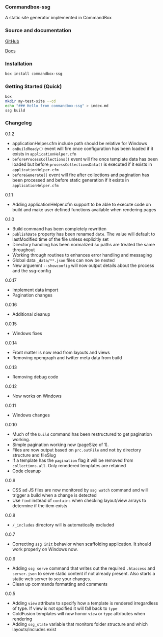 ### Commandbox-ssg

A static site generator implemented in CommandBox

### Source and documentation

[GitHub](https://github.com/robertz/commandbox-ssg)

[Docs](https://kisdigital.com/projects/commandbox-ssg)


### Installation

```bash
box install commandbox-ssg
```

### Getting Started (Quick)

```bash
box
mkdir my-test-site --cd
echo "### Hello from commandbox-ssg" > index.md
ssg build
```

### Changelog

0.1.2
- applicationHelper.cfm include path should be relative for Windows
- `onBuildReady()` event will fire once configuration has been loaded if it exists in `applicationHelper.cfm`
- `beforeProcessCollections()` event will fire once template data has been loaded but before `processCollectionsData()` is executed if it exists in `applicationHelper.cfm`
- `beforeGenerate()` event will fire after collections and pagination has been processed and before static generation if it exists in `applicationHelper.cfm`

0.1.1

- Adding applicationHelper.cfm support to be able to execute code on build and make user defined functions available when rendering pages

0.1.0

- Build command has been completely rewritten
- `publishDate` property has been renamed `date`. The value will default to lastModified time of the file unless explicitly set
- Directory handling has been normalized so paths are treated the same throughout
- Working through routines to enhances error handling and messaging
- Global data `_data/**.json` files can now be nested
- New arguemnt `--showconfig` will now output details about the process and the ssg-config

0.0.17

- Implement data import
- Pagination changes

0.0.16

- Additional cleanup

0.0.15

- Windows fixes

0.0.14

- Front matter is now read from layouts and views
- Removing opengraph and twitter meta data from build

0.0.13

- Removing debug code

0.0.12

- Now works on Windows

0.0.11

- Windows changes

0.0.10

- Much of the `build` command has been restructured to get pagination working.
- Simple pagination working now (pageSize of 1).
- Files are now output based on `prc.outFile` and not by directory structure and fileSlug
- If a template has the `pagination` flag it will be removed from `collections.all`. Only renedered templates are retained
- Code cleanup

0.0.9

- CSS ad JS files are now monitored by `ssg watch` command and will trigger a build when a change is detected
- Use `find` instead of `contains` when checking layout/view arrays to determine if the item exists

0.0.8

- `/_includes` directory will is automatically excluded

0.0.7

- Correcting `ssg init` behavior when scaffolding application. It should work properly on Windows now.

0.0.6

- Adding `ssg serve` command that writes out the required `.htaccess` and `server.json` to serve static content if not already present. Also starts a static web server to see your changes.
- Clean up commands formatting and comments

0.0.5
- Adding `view` attribute to specify how a template is rendered irregardless of type. If view is not spcified it will fall back to `type`
- ColdFusion templates will now honor `view` or `type` attributes when rendering
- Adding `ssg_state` variable that monitors folder structure and which layouts/includes exist